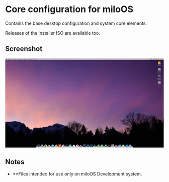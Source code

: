 # Core configuration for miloOS

Contains the base desktop configuration and system core elements.

Releases of the installer ISO are available too.

## Screenshot

![Screenshot](https://github.com/Wamphyre/miloOS-core/blob/main/miloOS-desktop.png)

## Notes

* **Files intended for use only on miloOS Development system.
